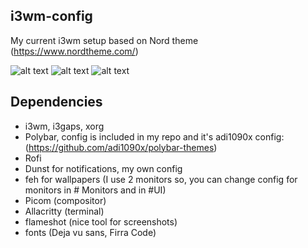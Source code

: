 ## i3wm-config
My current i3wm setup based on Nord theme (https://www.nordtheme.com/)  

![alt text](https://github.com/StodolkaLukasz/i3config/blob/main/Photos/1.png?raw=true)
![alt text](https://github.com/StodolkaLukasz/i3config/blob/main/Photos/2.png?raw=true)
![alt text](https://github.com/StodolkaLukasz/i3config/blob/main/Photos/3.png?raw=true)

## Dependencies 
 - i3wm, i3gaps, xorg
 - Polybar, config is included in my repo and it's adi1090x config: (https://github.com/adi1090x/polybar-themes) 
 - Rofi
 - Dunst for notifications, my own config
 - feh for wallpapers (I use 2 monitors so, you can change config for monitors in # Monitors and in #UI)
 - Picom (compositor)
 - Allacritty (terminal)
 - flameshot (nice tool for screenshots)
 - fonts (Deja vu sans, Firra Code)


 
